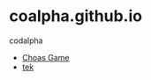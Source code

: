 # coalpha.github.io
codalpha

* [Choas Game](//coalpha.github.io/c)
* [tek](//coalpha.github.io/tek)
